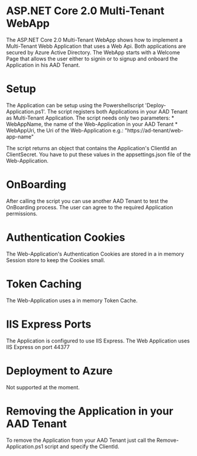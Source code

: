 # ASP.NET Core 2.0 Multi-Tenant WebApp
The ASP.NET Core 2.0 Multi-Tenant WebApp shows how to implement a Multi-Tenant Webb Application that uses a Web Api. 
Both applications are secured by Azure Active Directory.
The WebApp starts with a Welcome Page that allows the user either to signin or to signup and onboard the Application in his AAD Tenant.

# Setup 
The Application can be setup using the Powershellscript 'Deploy-Application.ps1'. The script registers both Applications in your AAD Tenant as Multi-Tenant Application. The script needs only two parameters:
    * WebAppName, the name of the Web-Application in your AAD Tenant
    * WebAppUri, the Uri of the Web-Application e.g.: "https://ad-tenant/web-app-name"

The script returns an object that contains the Application's ClientId an ClientSecret.
You have to put these values in the appsettings.json file of the Web-Application.

# OnBoarding
After calling the script you can use another AAD Tenant to test the OnBoarding process. 
The user can agree to the required Application permissions.

# Authentication Cookies
The Web-Application's Authentication Cookies are stored in a in memory Session store to keep the Cookies small.

# Token Caching
The Web-Application uses a in memory Token Cache.

# IIS Express Ports
The Application is configured to use IIS Express.
The Web Application uses IIS Express on port 44377

# Deployment to Azure
Not supported at the moment.

# Removing the Application in your AAD Tenant
To remove the Application from your AAD Tenant just call the Remove-Application.ps1 script and specify the ClientId.